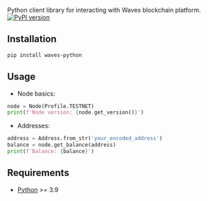 Python client library for interacting with Waves blockchain platform.
[![PyPI version](https://badge.fury.io/py/waves-python.svg)](https://badge.fury.io/py/waves-python)

## Installation
```bash
pip install waves-python
```

## Usage

- Node basics:

```python
node = Node(Profile.TESTNET)
print(f'Node version: {node.get_version()}')
```

- Addresses:

```python
address = Address.from_str('your_encoded_address')
balance = node.get_balance(address)
print(f'Balance: {balance}')
```

## Requirements
- [Python](https://www.python.org/) >= 3.9
